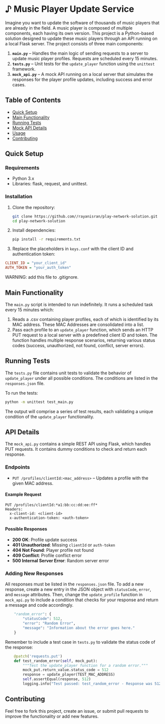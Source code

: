 
# ♪ Music Player Update Service

Imagine you want to update the software of thousands of music players that are already in the field. A music player is composed of multiple components, each having its own version. This project is a Python-based solution designed to update these music players through an API running on a local Flask server. The project consists of three main components:

1. **`main.py`** – Handles the main logic of sending requests to a server to update music player profiles. Requests are scheduled every 15 minutes.
2. **`tests.py`** – Unit tests for the `update_player` function using the `unittest` framework.
3. **`mock_api.py`** – A mock API running on a local server that simulates the responses for the player profile updates, including success and error cases.

## Table of Contents

- [Quick Setup](#quick-setup)
- [Main Functionality](#main-functionality)
- [Running Tests](#running-tests)
- [Mock API Details](#mock-api-details)
- [Usage](#usage)
- [Contributing](#contributing)

## Quick Setup

### Requirements

- Python 3.x
- Libraries: flask, request, and unittest.

### Installation

1. Clone the repository:
   ```bash
   git clone https://github.com//rayanisran/play-network-solution.git
   cd play-network-solution
   ```

2. Install dependencies:
   ```bash
   pip install -r requirements.txt
   ```

3. Replace the placeholders in `keys.conf` with the client ID and authentication token:
```ini
CLIENT_ID = "your_client_id"
AUTH_TOKEN = "your_auth_token"
```

WARNING: add this file to .gitignore.

## Main Functionality

The `main.py` script is intended to run indefinitely. It runs a scheduled task every 15 minutes which:
 1. Reads a .csv containing player profiles, each of which is identified by its MAC address. These MAC Addresses are consolidated into a list.
 2. Pass each profile to an `update_player` function, which sends an HTTP PUT request to a local server with a predefined client ID and token. The function handles multiple response scenarios, returning various status codes (success, unauthorized, not found, conflict, server errors).


## Running Tests

The `tests.py` file contains unit tests to validate the behavior of `update_player` under all possible conditions. The conditions are listed in the `responses.json` file.

To run the tests:
   ```bash
   python -m unittest test_main.py
   ```

The output will comprise a series of test results,  each validating a unique condition of the `update_player` functionality.

## API Details

The `mock_api.py` contains a simple REST API using Flask, which handles PUT requests. It contains dummy conditions to check and return each response.

### Endpoints

- `PUT /profiles/clientId:<mac_address>` – Updates a profile with the given MAC address.

#### Example Request

```http
PUT /profiles/clientId:*a1:bb:cc:dd:ee:ff*
Headers:
  x-client-id: <client-id>
  x-authentication-token: <auth-token>
```

#### Possible Responses

- **200 OK**: Profile update success
- **401 Unauthorized**: Missing `clientId` or `auth-token`
- **404 Not Found**: Player profile not found
- **409 Conflict**: Profile conflict error
- **500 Internal Server Error**: Random server error

###  Adding New Responses

All responses must be listed in the `responses.json` file. To add a new response, create a new entry in the JSON object with `statusCode`, `error`, and `message` attributes. Then, change the `update_profile` function in `mock_api.py` to include a condition that checks for your response and return a message and code accordingly.

```python
    "random_error": {
        "statusCode": 512,
        "error": "Random Error",
        "message": "Information about the error goes here."
    }
```

Remember to include a test case in `tests.py` to validate the status code of the response:

```python
    @patch('requests.put')
    def test_random_error(self, mock_put):
        """Test the update_player function for a random error."""
        mock_put.return_value.status_code = 512
        response = update_player(TEST_MAC_ADDRESS)
        self.assertEqual(response, 512)
        logging.info("Test passed: test_random_error - Response was 512")
```

## Contributing

Feel free to fork this project, create an issue, or submit pull requests to improve the functionality or add new features.
